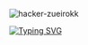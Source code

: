 ![hacker-zueirokk](https://github.com/LUC4Mdv/luc4mdv/assets/136206047/f760b3bd-307c-48f2-bed5-b090ded8d46a)

[![Typing SVG](https://readme-typing-svg.herokuapp.com/?color=fff&size=25&center=true&vCenter=false&width=360&lines=Olá,+Eu+sou+o+Lucam!+🤓;+:%29)](https://git.io/typing-svg)


